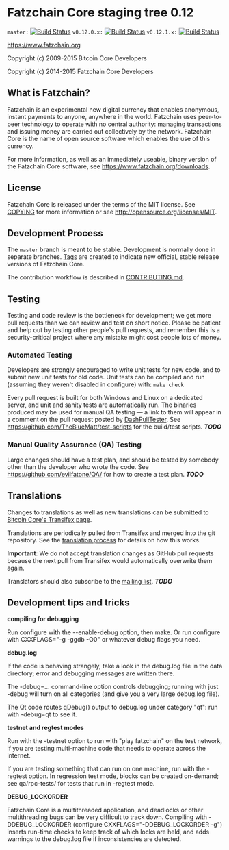 Fatzchain Core staging tree 0.12
===============================

`master:` [![Build Status](https://travis-ci.org/evilfatone/fatzchain.svg?branch=master)](https://travis-ci.org/evilfatone/fatzchain) `v0.12.0.x:` [![Build Status](https://travis-ci.org/evilfatone/fatzchain.svg?branch=v0.12.0.x)](https://travis-ci.org/evilfatone/fatzchain/branches) `v0.12.1.x:` [![Build Status](https://travis-ci.org/evilfatone/fatzchain.svg?branch=v0.12.1.x)](https://travis-ci.org/evilfatone/fatzchain/branches)

https://www.fatzchain.org

Copyright (c) 2009-2015 Bitcoin Core Developers

Copyright (c) 2014-2015 Fatzchain Core Developers


What is Fatzchain?
----------------

Fatzchain is an experimental new digital currency that enables anonymous, instant
payments to anyone, anywhere in the world. Fatzchain uses peer-to-peer technology
to operate with no central authority: managing transactions and issuing money
are carried out collectively by the network. Fatzchain Core is the name of open
source software which enables the use of this currency.

For more information, as well as an immediately useable, binary version of
the Fatzchain Core software, see https://www.fatzchain.org/downloads.


License
-------

Fatzchain Core is released under the terms of the MIT license. See [COPYING](COPYING) for more
information or see http://opensource.org/licenses/MIT.

Development Process
-------------------

The `master` branch is meant to be stable. Development is normally done in separate branches.
[Tags](https://github.com/evilfatone/fatzchain/tags) are created to indicate new official,
stable release versions of Fatzchain Core.

The contribution workflow is described in [CONTRIBUTING.md](https://github.com/evilfatone/fatzchain/blob/v0.12.1.x/CONTRIBUTING.md).


Testing
-------

Testing and code review is the bottleneck for development; we get more pull
requests than we can review and test on short notice. Please be patient and help out by testing
other people's pull requests, and remember this is a security-critical project where any mistake might cost people
lots of money.

### Automated Testing

Developers are strongly encouraged to write unit tests for new code, and to
submit new unit tests for old code. Unit tests can be compiled and run (assuming they weren't disabled in configure) with: `make check`

Every pull request is built for both Windows and Linux on a dedicated server,
and unit and sanity tests are automatically run. The binaries produced may be
used for manual QA testing — a link to them will appear in a comment on the
pull request posted by [DashPullTester](https://github.com/evilfatone/PullTester). See https://github.com/TheBlueMatt/test-scripts
for the build/test scripts. ***TODO***

### Manual Quality Assurance (QA) Testing

Large changes should have a test plan, and should be tested by somebody other
than the developer who wrote the code.
See https://github.com/evilfatone/QA/ for how to create a test plan. ***TODO***

Translations
------------

Changes to translations as well as new translations can be submitted to
[Bitcoin Core's Transifex page](https://www.transifex.com/projects/p/fatzchain/).

Translations are periodically pulled from Transifex and merged into the git repository. See the
[translation process](doc/translation_process.md) for details on how this works.

**Important**: We do not accept translation changes as GitHub pull requests because the next
pull from Transifex would automatically overwrite them again.

Translators should also subscribe to the [mailing list](https://groups.google.com/forum/#!forum/fatzchain-translators). ***TODO***

Development tips and tricks
---------------------------

**compiling for debugging**

Run configure with the --enable-debug option, then make. Or run configure with
CXXFLAGS="-g -ggdb -O0" or whatever debug flags you need.

**debug.log**

If the code is behaving strangely, take a look in the debug.log file in the data directory;
error and debugging messages are written there.

The -debug=... command-line option controls debugging; running with just -debug will turn
on all categories (and give you a very large debug.log file).

The Qt code routes qDebug() output to debug.log under category "qt": run with -debug=qt
to see it.

**testnet and regtest modes**

Run with the -testnet option to run with "play fatzchain" on the test network, if you
are testing multi-machine code that needs to operate across the internet.

If you are testing something that can run on one machine, run with the -regtest option.
In regression test mode, blocks can be created on-demand; see qa/rpc-tests/ for tests
that run in -regtest mode.

**DEBUG_LOCKORDER**

Fatzchain Core is a multithreaded application, and deadlocks or other multithreading bugs
can be very difficult to track down. Compiling with -DDEBUG_LOCKORDER (configure
CXXFLAGS="-DDEBUG_LOCKORDER -g") inserts run-time checks to keep track of which locks
are held, and adds warnings to the debug.log file if inconsistencies are detected.
